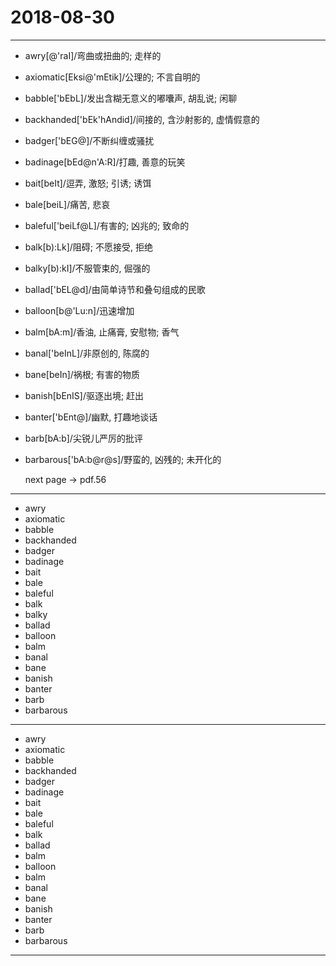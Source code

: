 # 2018-08-30

---

- awry[@'raI]/弯曲或扭曲的; 走样的
- axiomatic[Eksi@'mEtik]/公理的; 不言自明的
- babble['bEbL]/发出含糊无意义的嘟囔声, 胡乱说; 闲聊
- backhanded['bEk'hAndid]/间接的, 含沙射影的, 虚情假意的
- badger['bEG@]/不断纠缠或骚扰
- badinage[bEd@n'A:R]/打趣, 善意的玩笑
- bait[beIt]/逗弄, 激怒; 引诱; 诱饵
- bale[beiL]/痛苦, 悲哀
- baleful['beiLf@L]/有害的; 凶兆的; 致命的
- balk[b):Lk]/阻碍; 不愿接受, 拒绝
- balky[b):kI]/不服管束的, 倔强的
- ballad['bEL@d]/由简单诗节和叠句组成的民歌
- balloon[b@'Lu:n]/迅速增加
- balm[bA:m]/香油, 止痛膏, 安慰物; 香气
- banal['beInL]/非原创的, 陈腐的
- bane[beIn]/祸根; 有害的物质
- banish[bEnIS]/驱逐出境; 赶出
- banter['bEnt@]/幽默, 打趣地谈话
- barb[bA:b]/尖锐儿严厉的批评
- barbarous['bA:b@r@s]/野蛮的, 凶残的; 未开化的

    next page -> pdf.56

---

- awry
- axiomatic
- babble
- backhanded
- badger
- badinage
- bait
- bale
- baleful
- balk
- balky
- ballad
- balloon
- balm
- banal
- bane
- banish
- banter
- barb
- barbarous

---

- awry
- axiomatic
- babble
- backhanded
- badger
- badinage
- bait
- bale
- baleful
- balk
- ballad
- balm
- balloon
- balm
- banal
- bane
- banish
- banter
- barb
- barbarous

---
